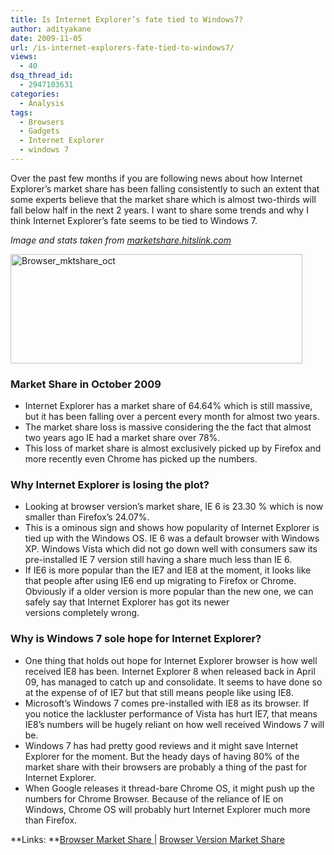 ```yaml
---
title: Is Internet Explorer’s fate tied to Windows7?
author: adityakane
date: 2009-11-05
url: /is-internet-explorers-fate-tied-to-windows7/
views:
  - 40
dsq_thread_id:
  - 2947103631
categories:
  - Analysis
tags:
  - Browsers
  - Gadgets
  - Internet Explorer
  - windows 7
---
```

Over the past few months if you are following news about how Internet Explorer&#8217;s market share has been falling consistently to such an extent that some experts believe that the market share which is almost two-thirds will fall below half in the next 2 years. I want to share some trends and why I think Internet Explorer&#8217;s fate seems to be tied to Windows 7.

*Image and stats taken from <a href="http://www.marketshare.hitslink.com" onclick="_gaq.push(['_trackEvent', 'outbound-article', 'http://www.marketshare.hitslink.com', 'marketshare.hitslink.com']);" >marketshare.hitslink.com</a>*

<img class="alignnone size-full wp-image-16366" src="http://cdn.devilsworkshop.org/files/2009/11/Browser_mktshare_oct.png" alt="Browser_mktshare_oct" width="467" height="175" />

### Market Share in October 2009

  * Internet Explorer has a market share of 64.64% which is still massive, but it has been falling over a percent every month for almost two years.
  * The market share loss is massive considering the the fact that almost two years ago IE had a market share over 78%.
  * This loss of market share is almost exclusively picked up by Firefox and more recently even Chrome has picked up the numbers.

### Why Internet Explorer is losing the plot?

  * Looking at browser version&#8217;s market share, IE 6 is 23.30 % which is now smaller than Firefox&#8217;s 24.07%.
  * This is a ominous sign and shows how popularity of Internet Explorer is tied up with the Windows OS. IE 6 was a default browser with Windows XP. Windows Vista which did not go down well with consumers saw its pre-installed IE 7 version still having a share much less than IE 6.
  * If IE6 is more popular than the IE7 and IE8 at the moment, it looks like that people after using IE6 end up migrating to Firefox or Chrome. Obviously if a older version is more popular than the new one, we can safely say that Internet Explorer has got its newer versions completely wrong.

### Why is Windows 7 sole hope for Internet Explorer?

  * One thing that holds out hope for Internet Explorer browser is how well received IE8 has been. Internet Explorer 8 when released back in April 09, has managed to catch up and consolidate. It seems to have done so at the expense of of IE7 but that still means people like using IE8.
  * Microsoft&#8217;s Windows 7 comes pre-installed with IE8 as its browser. If you notice the lackluster performance of Vista has hurt IE7, that means IE8&#8217;s numbers will be hugely reliant on how well received Windows 7 will be.
  * Windows 7 has had pretty good reviews and it might save Internet Explorer for the moment. But the heady days of having 80% of the market share with their browsers are probably a thing of the past for Internet Explorer.
  * When Google releases it thread-bare Chrome OS, it might push up the numbers for Chrome Browser. Because of the reliance of IE on Windows, Chrome OS will probably hurt Internet Explorer much more than Firefox.

**Links: **<a href="http://marketshare.hitslink.com/browser-market-share.aspx?qprid=0&qpmr=100&qpdt=1&qpct=3&qpcal=1&qptimeframe=M&qpsp=129" onclick="_gaq.push(['_trackEvent', 'outbound-article', 'http://marketshare.hitslink.com/browser-market-share.aspx?qprid=0&qpmr=100&qpdt=1&qpct=3&qpcal=1&qptimeframe=M&qpsp=129', 'Browser Market Share ']);" >Browser Market Share </a>| <a href="http://marketshare.hitslink.com/browser-market-share.aspx?qprid=2" onclick="_gaq.push(['_trackEvent', 'outbound-article', 'http://marketshare.hitslink.com/browser-market-share.aspx?qprid=2', 'Browser Version Market Share']);" >Browser Version Market Share</a>
